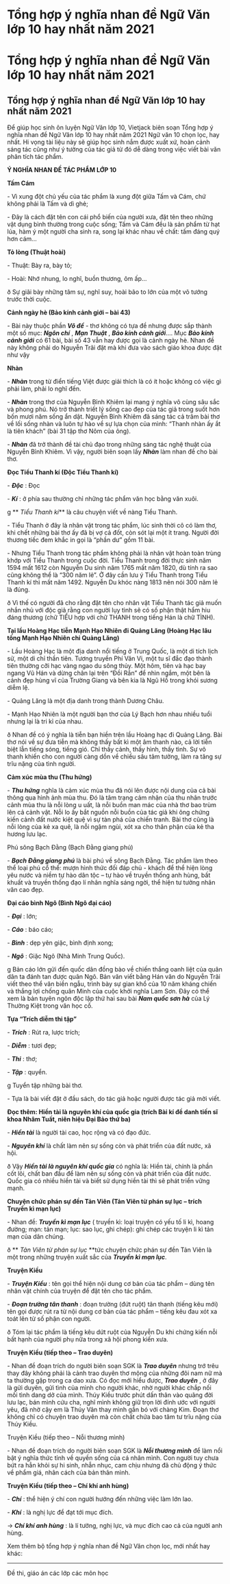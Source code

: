 # Tổng hợp ý nghĩa nhan đề Ngữ Văn lớp 10 hay nhất năm 2021

# Tổng hợp ý nghĩa nhan đề Ngữ Văn lớp 10 hay nhất năm 2021

## Tổng hợp ý nghĩa nhan đề Ngữ Văn lớp 10 hay nhất năm 2021

Để giúp học sinh ôn luyện Ngữ Văn lớp 10, Vietjack biên soạn Tổng hợp ý nghĩa nhan đề Ngữ Văn lớp 10 hay nhất năm 2021 Ngữ văn 10 chọn lọc, hay nhất. Hi vọng tài liệu này sẽ giúp học sinh nắm được xuất xứ, hoàn cảnh sáng tác cũng như ý tưởng của tác giả từ đó dễ dàng trong việc viết bài văn phân tích tác phẩm.

**Ý NGHĨA NHAN ĐỀ TÁC PHẨM LỚP 10**

**Tấm Cám**

\- Vì xung đột chủ yếu của tác phẩm là xung đột giữa Tấm và Cám, chứ không phải là Tấm và dì ghẻ; 

\- Đây là cách đặt tên con cái phổ biến của người xưa, đặt tên theo những vật dụng bình thường trong cuộc sống; Tấm và Cám đều là sản phẩm từ hạt lúa, hàm ý một người cha sinh ra, song lại khác nhau về chất: tấm đáng quý hơn cám…

**Tỏ lòng (Thuật hoài)**

\- Thuật: Bày ra, bày tỏ;

\- Hoài: Nhớ nhung, lo nghĩ, buồn thương, ôm ấp…

ð Sự giãi bày những tâm sự, nghĩ suy, hoài bão to lớn của một võ tướng trước thời cuộc.

**Cảnh ngày hè (Bảo kính cảnh giới – bài 43)**

\- Bài này thuộc phần **_Vô đề_** \- thơ không có tựa đề nhưng được sắp thành một số mục: **_Ngôn chí_** , **_Mạn Thuật_** , **_Bảo kính cảnh giới_**.... Mục **_Bảo kính cảnh giới_** có 61 bài, bài số 43 vẫn hay được gọi là cảnh ngày hè. Nhan đề này không phải do Nguyễn Trãi đặt mà khi đưa vào sách giáo khoa được đặt như vậy

**Nhàn**

\- **_Nhàn_** trong từ điển tiếng Việt được giải thích là có ít hoặc không có việc gì phải làm, phải lo nghĩ đến.

\- **_Nhàn_** trong thơ của Nguyễn Bỉnh Khiêm lại mang ý nghĩa vô cùng sâu sắc và phong phú. Nó trở thành triết lý sống cao đẹp của tác giả trong suốt hơn bốn mươi năm sống ẩn dật. Nguyễn Bỉnh Khiêm đã sáng tác cả trăm bài thơ về lối sống nhàn và luôn tự hào về sự lựa chọn của mình: “Thanh nhàn ấy ắt là tiên khách” (bài 31 tập thơ Nôm của ông).

\- **_Nhàn_** đã trở thành đề tài chủ đạo trong những sáng tác nghệ thuật của Nguyễn Bỉnh Khiêm. Vì vậy, người biên soạn lấy **_Nhàn_** làm nhan đề cho bài thơ.

**Đọc Tiểu Thanh kí (Độc Tiểu Thanh kí)**

\- **_Độc_** : Đọc

\- **_Kí_** : ở phía sau thường chỉ những tác phẩm văn học bằng văn xuôi.

g ** _Tiểu Thanh kí_** là câu chuyện viết về nàng Tiểu Thanh. 

\- Tiểu Thanh ở đây là nhân vật trong tác phẩm, lúc sinh thời cô có làm thơ, khi chết những bài thơ ấy đã bị vợ cả đốt, còn sót lại một ít trang. Người đời thương tiếc đem khắc in gọi là “phần dư” gồm 11 bài. 

\- Nhưng Tiểu Thanh trong tác phẩm không phải là nhân vật hoàn toàn trùng khớp với Tiểu Thanh trong cuộc đời. Tiểu Thanh trong đời thực sinh năm 1594 mất 1612 còn Nguyễn Du sinh năm 1765 mất năm 1820, dù tính ra sao cũng không thể là “300 năm lẻ”. Ở đây cần lưu ý Tiểu Thanh trong Tiểu Thanh kí thì mất năm 1492. Nguyễn Du khóc nàng 1813 nên nói 300 năm lẻ là đúng.

ð Vì thế có người đã cho rằng đặt tên cho nhân vật Tiểu Thanh tác giả muốn nhắn nhủ với độc giả rằng con người lụy tình sẽ có số phận thật hẩm hiu đáng thương (chữ TIỂU hợp với chữ THANH trong tiếng Hán là chữ TÌNH).

**Tại lầu Hoàng Hạc tiễn Mạnh Hạo Nhiên đi Quảng Lăng (Hoàng Hạc lâu tống Mạnh Hạo Nhiên chi Quảng Lăng)**

\- Lầu Hoàng Hạc là một địa danh nổi tiếng ở Trung Quốc, là một di tích lịch sử, một di chỉ thần tiên. Tương truyền Phí Văn Vi, một tu sĩ đắc đạo thành tiên thường cỡi hạc vàng ngao du sông thủy. Một hôm, tiên và hạc bay ngang Vũ Hán và dừng chân lại trên “Đồi Rắn” để nhìn ngắm, một bên là cảnh đẹp hùng vĩ của Trường Giang và bên kia là Ngũ Hồ trong khói sương diễm lệ.

\- Quảng Lăng là một địa danh trong thành Dương Châu.

\- Mạnh Hạo Nhiên là một người bạn thơ của Lý Bạch hơn nhau nhiều tuổi nhưng lại là tri kỉ của nhau. 

ð Nhan đề có ý nghĩa là tiễn bạn hiền trên lầu Hoàng hạc đi Quảng Lăng. Bài thơ nói về sự đưa tiễn mà không thấy bất kì một âm thanh nào, cả lời tiễn biệt lẫn tiếng sóng, tiếng gió. Chỉ thấy cảnh, thấy hình, thấy tình. Sự vô thanh khiến cho con người càng dồn về chiều sâu tâm tưởng, làm ra tăng sự trĩu nặng của tình người.

**Cảm xúc mùa thu (Thu hứng)**

\- **_Thu hứng_** nghĩa là cảm xúc mùa thu đã nói lên được nội dung của cả bài thông qua hình ảnh mùa thu. Đó là tâm trạng cảm nhận của thu nhân trước cảnh mùa thu là nỗi lòng u uất, là nỗi buồn man mác của nhà thơ bao trùm lên cả cảnh vật. Nỗi lo ấy bắt nguồn nỗi buồn của tác giả khi ông chứng kiến cảnh đất nước kiệt quệ vì sự tàn phá của chiến tranh. Bài thơ cũng là nỗi lòng của kẻ xa quê, là nỗi ngậm ngùi, xót xa cho thân phận của kẻ tha hương lưu lạc.

Phú sông Bạch Đằng (Bạch Đằng giang phú)

\- **_Bạch Đằng giang phú_** là bài phú về sông Bạch Đằng. Tác phẩm làm theo thể loại phú cổ thể: mượn hình thức đối đáp chủ - khách để thể hiện lòng yêu nước và niềm tự hào dân tộc – tự hào về truyền thống anh hùng, bất khuất và truyền thống đạo lí nhân nghĩa sáng ngời, thể hiện tư tưởng nhân văn cao đẹp.

**Đại cáo bình Ngô (Bình Ngô đại cáo)**

\- **_Đại_** : lớn;

\- **_Cáo_** : báo cáo;

\- **_Bình_** : dẹp yên giặc, bình định xong;

\- **_Ngô_** : Giặc Ngô (Nhà Minh Trung Quốc). 

g Bản cáo lớn gửi đến quốc dân đồng bào về chiến thắng oanh liệt của quân dân ta đánh tan được quân Ngô. Bản văn viết bằng Hán văn do Nguyễn Trãi viết theo thể văn biền ngẫu, trình bày sự gian khổ của 10 năm kháng chiến và thắng lợi chống quân Minh của cuộc khởi nghĩa Lam Sơn. Đây có thể xem là bản tuyên ngôn độc lập thứ hai sau bài **_Nam quốc sơn hà_** của Lý Thường Kiệt trong văn học cổ.

**Tựa “Trích diễm thi tập”**

\- **_Trích_** : Rút ra, lược trích;

\- **_Diễm_** : tươi đẹp;

\- **_Thi_** : thơ;

\- **_Tập_** : quyển.

g Tuyển tập những bài thơ.

\- Tựa là bài viết đặt ở đầu sách, do tác giả hoặc người được tác giả mời viết.

**Đọc thêm: Hiền tài là nguyên khí của quốc gia (trích Bài kí đề danh tiến sĩ khoa Nhâm Tuất, niên hiệu Đại Bảo thứ ba)**

\- **_Hiền tài_** là người tài cao, học rộng và có đạo đức. 

\- **_Nguyên khí_** là chất làm nên sự sống còn và phát triển của đất nước, xã hội. 

ð Vậy **_Hiền tài là nguyên khí quốc gia_** có nghĩa là: Hiền tài, chính là phần cốt lõi, chất ban đầu để làm nên sự sống còn và phát triển của đất nước. Quốc gia có nhiều hiền tài và biết sử dụng hiền tài thì sẽ phát triển vững mạnh.

**Chuyện chức phán sự đền Tản Viên (Tản Viên từ phán sự lục – trích Truyền kì mạn lục)**

\- Nhan đề: **_Truyền kì mạn lục_** ( truyền kì: loại truyện có yếu tố li kì, hoang đường; mạn: tản mạn; lục: sao lục, ghi chép): ghi chép các truyện li kì tản mạn của dân chúng.

ð ** _Tản Viên từ phán sự lục_ **tức chuyện chức phán sự đền Tản Viên là một trong những truyện xuất sắc của **_Truyền kì mạn lục_**.

**Truyện Kiều**

\- **_Truyện Kiều_** : tên gọi thể hiện nội dung cơ bản của tác phẩm – dùng tên nhân vật chính của truyện để đặt tên cho tác phẩm.

\- **_Đoạn trường tân thanh_** : đoạn trường (đứt ruột) tân thanh (tiếng kêu mới) tên gọi được rút ra từ nội dung cơ bản của tác phẩm – tiếng kêu đau xót xa toát lên từ số phận con người.

ð Tóm lại tác phẩm là tiếng kêu dứt ruột của Nguyễn Du khi chứng kiến nỗi bất hạnh của người phụ nữa trong xã hội phong kiến xưa.

**Truyện Kiều (tiếp theo – Trao duyên)**

\- Nhan đề đoạn trích do người biên soạn SGK là **_Trao duyên_** nhưng trớ trêu thay đây không phải là cảnh trao duyên thơ mộng của những đôi nam nữ mà ta thường gặp trong ca dao xưa. Có đọc mới hiểu được, **_Trao duyên_** , ở đây là gửi duyên, gửi tình của mình cho người khác, nhờ người khác chắp nối mối tình dang dở của mình. Thúy Kiều trước phút dấn thân vào quãng đời lưu lạc, bán mình cứu cha, nghĩ mình không giữ trọn lời đính ước với người yêu, đã nhờ cậy em là Thúy Vân thay mình gắn bó với chàng Kim. Đoạn thơ không chỉ có chuyện trao duyên mà còn chất chứa bao tâm tư trĩu nặng của Thúy Kiều.

Truyện Kiều (tiếp theo – Nỗi thương mình)

\- Nhan đề đoạn trích do người biên soạn SGK là **_Nỗi thương mình_** để làm nổi bật ý nghĩa thức tỉnh về quyền sống của cá nhân mình. Con người tuy chưa bứt ra hẳn khỏi sự hi sinh, nhẫn nhục, cam chịu nhưng đã chủ động ý thức về phẩm giá, nhân cách của bản thân mình.

**Truyện Kiều (tiếp theo – Chí khí anh hùng)**

\- **_Chí_** : thể hiện ý chí con người hướng đến những việc làm lớn lao. 

\- **_Khí_** : là nghị lực để đạt tới mục đích.

→ **_Chí khí anh hùng_** : là lí tưởng, nghị lực, và mục đích cao cả của người anh hùng.

Xem thêm bộ tổng hợp ý nghĩa nhan đề Ngữ Văn chọn lọc, mới nhất hay khác:

* * *

Đề thi, giáo án các lớp các môn học
